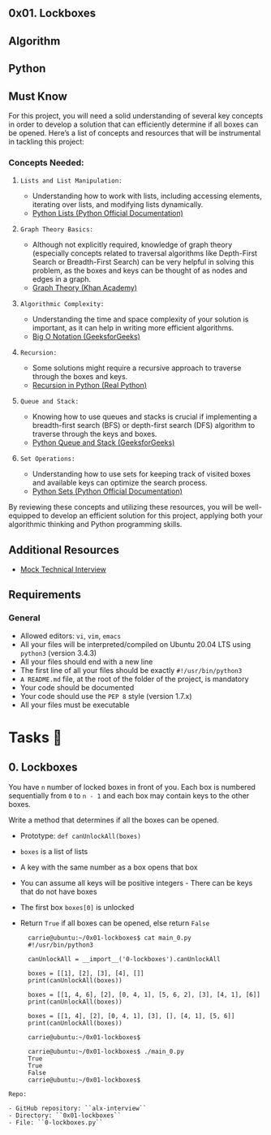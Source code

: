 ## 0x01. Lockboxes

## Algorithm

## Python

## Must Know

For this project, you will need a solid understanding of several key concepts in order to develop a solution that can efficiently determine if all boxes can be opened. Here’s a list of concepts and resources that will be instrumental in tackling this project:

### Concepts Needed:

1. ``Lists and List Manipulation:``

    - Understanding how to work with lists, including accessing elements, iterating over lists, and modifying lists dynamically.
    - [Python Lists (Python Official Documentation)](https://docs.python.org/3/tutorial/datastructures.html)
  
2. ``Graph Theory Basics:``

   - Although not explicitly required, knowledge of graph theory (especially concepts related to traversal algorithms like Depth-First Search or Breadth-First Search) can be very helpful in solving this problem, as the boxes and keys can be thought of as nodes and edges in a graph.
   - [Graph Theory (Khan Academy)](https://www.khanacademy.org/computing/computer-science/algorithms/graph-representation/a/representing-graphs)

3. ``Algorithmic Complexity:``

    - Understanding the time and space complexity of your solution is important, as it can help in writing more efficient algorithms.
    - [Big O Notation (GeeksforGeeks)](https://www.geeksforgeeks.org/asymptotic-notation-and-analysis-based-on-input-size-of-algorithms/)

4. ``Recursion:``

    - Some solutions might require a recursive approach to traverse through the boxes and keys.
    - [Recursion in Python (Real Python)](https://realpython.com/python-recursion/)

5. ``Queue and Stack:``

    - Knowing how to use queues and stacks is crucial if implementing a breadth-first search (BFS) or depth-first search (DFS) algorithm to traverse through the keys and boxes.
    - [Python Queue and Stack (GeeksforGeeks)](https://www.geeksforgeeks.org/queue-in-python/)

6. ``Set Operations:``

    - Understanding how to use sets for keeping track of visited boxes and available keys can optimize the search process.
    - [Python Sets (Python Official Documentation)](https://docs.python.org/3/tutorial/datastructures.html#sets)

By reviewing these concepts and utilizing these resources, you will be well-equipped to develop an efficient solution for this project, applying both your algorithmic thinking and Python programming skills.

## Additional Resources

- [Mock Technical Interview](https://www.youtube.com/watch?v=V8DGdPkBBxg)

## Requirements

### General

- Allowed editors: ``vi``, ``vim``, ``emacs``
- All your files will be interpreted/compiled on Ubuntu 20.04 LTS using ``python3`` (version 3.4.3)
- All your files should end with a new line
- The first line of all your files should be exactly ``#!/usr/bin/python3``
- ``A README.md`` file, at the root of the folder of the project, is mandatory
- Your code should be documented
- Your code should use the ``PEP 8`` style (version 1.7.x)
- All your files must be executable

# Tasks 📃

## 0. Lockboxes

You have `n` number of locked boxes in front of you. Each box is numbered sequentially from `0` to `n - 1` and each box may contain keys to the other boxes.

Write a method that determines if all the boxes can be opened.

- Prototype: ``def canUnlockAll(boxes)``
- ``boxes`` is a list of lists
- A key with the same number as a box opens that box
- You can assume all keys will be positive integers
      - There can be keys that do not have boxes
- The first box ``boxes[0]`` is unlocked
- Return ``True`` if all boxes can be opened, else return ``False``

        carrie@ubuntu:~/0x01-lockboxes$ cat main_0.py
        #!/usr/bin/python3

        canUnlockAll = __import__('0-lockboxes').canUnlockAll

        boxes = [[1], [2], [3], [4], []]
        print(canUnlockAll(boxes))

        boxes = [[1, 4, 6], [2], [0, 4, 1], [5, 6, 2], [3], [4, 1], [6]]
        print(canUnlockAll(boxes))

        boxes = [[1, 4], [2], [0, 4, 1], [3], [], [4, 1], [5, 6]]
        print(canUnlockAll(boxes))

        carrie@ubuntu:~/0x01-lockboxes$

        carrie@ubuntu:~/0x01-lockboxes$ ./main_0.py
        True
        True
        False
        carrie@ubuntu:~/0x01-lockboxes$

``Repo:``

    - GitHub repository: ``alx-interview``
    - Directory: ``0x01-lockboxes``
    - File: ``0-lockboxes.py``






